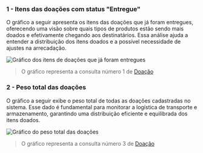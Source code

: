 ### 1 - Itens das doações com status "Entregue"
O gráfico a seguir apresenta os itens das doações que já foram entregues, oferecendo uma visão sobre quais tipos de produtos estão sendo mais doados e efetivamente chegando aos destinatários. Essa análise ajuda a entender a distribuição dos itens doados e a possível necessidade de ajustes na arrecadação.

![Gráfico dos itens de doações que já foram entregues](../../../assets/gráficos/doacao-grafico-1.png)
> O gráfico representa a consulta número 1 de [Doação](doacao.sql)

### 2 - Peso total das doações
O gráfico a seguir exibe o peso total de todas as doações cadastradas no sistema. Esse dado é fundamental para monitorar a logística de transporte e armazenamento, garantindo uma distribuição eficiente e equilibrada dos itens doados.

![Gráfico do peso total das doações](../../../assets/gráficos/doacao-grafico-2.png)
> O gráfico representa a consulta número 3 de [Doação](doacao.sql)